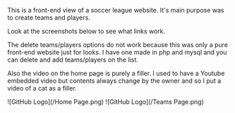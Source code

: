 This is a front-end view of a soccer league website. It's main purpose was to
create teams and players.

Look at the screenshots below to see what links work.

The delete teams/players options do not work because this was only a pure front-end
website just for looks. I have one made in php and mysql and you can delete and add teams/players
on the list.

Also the video on the home page is purely a filler. I used to have a Youtube
embedded video but contents always change by the owner and so I put a video
of a cat as a filler.

![GitHub Logo](/Home Page.png)
![GitHub Logo](/Teams Page.png)
